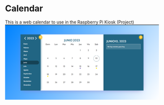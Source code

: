 # Calendar
This is a web calendar to use in the Raspberry Pi Kiosk (Project)
![alt text](https://raw.githubusercontent.com/FabianRoYa/Calendar/main/Captura%20de%20pantalla%202023-06-10%20203023.png)
